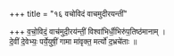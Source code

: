 +++
title = "१६ वचोविदं वाचमुदीरयन्तीं"

+++
व॒चो॒विदं॒ वाच॑मुदी॒रय॑न्तीं॒ विश्वा॑भिर्धी॒भिरु॑प॒तिष्ठ॑मानाम् ।  
दे॒वीं दे॒वेभ्यः॒ पर्ये॒युषीं॒ गामा मा॑वृक्त॒ मर्त्यो॑ द॒भ्रचे॑ताः ॥